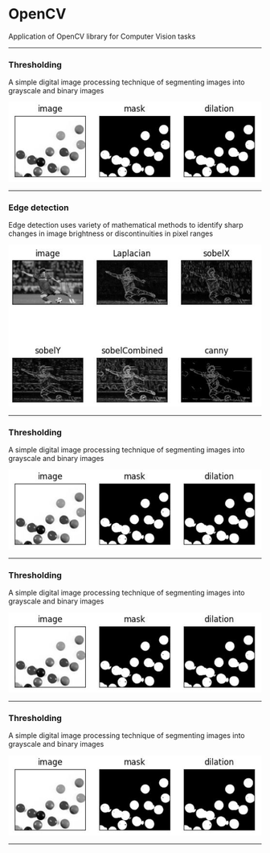 # OpenCV
Application of OpenCV library for Computer Vision tasks

*** 
### Thresholding
A simple digital image processing technique of segmenting images into grayscale and binary images

![images1](images/44_thresholding_and_dilation.JPG)

***
### Edge detection
Edge detection uses variety of mathematical methods to identify sharp changes in image brightness or discontinuities in pixel ranges

![images2](images/60_edges.JPG)

***
### Thresholding
A simple digital image processing technique of segmenting images into grayscale and binary images

![images1](images/44_thresholding_and_dilation.JPG)

***
### Thresholding
A simple digital image processing technique of segmenting images into grayscale and binary images

![images1](images/44_thresholding_and_dilation.JPG)

***
### Thresholding
A simple digital image processing technique of segmenting images into grayscale and binary images

![images1](images/44_thresholding_and_dilation.JPG)

***
